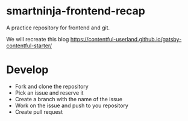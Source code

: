 # smartninja-frontend-recap

A practice repository for frontend and git.

We will recreate this blog https://contentful-userland.github.io/gatsby-contentful-starter/

# Develop

- Fork and clone the repository
- Pick an issue and reserve it
- Create a branch with the name of the issue
- Work on the issue and push to you repository
- Create pull request
